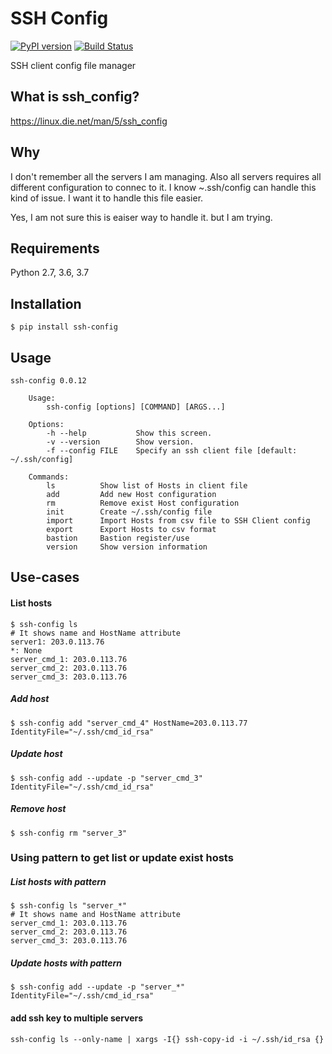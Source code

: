 SSH Config
==========
[![PyPI version](https://badge.fury.io/py/ssh-config.svg)](https://badge.fury.io/py/ssh-config)
[![Build Status](https://travis-ci.org/haginara/ssh_config.svg?branch=master)](https://travis-ci.org/haginara/ssh_config)

SSH client config file manager


What is ssh_config?
-------------------
https://linux.die.net/man/5/ssh_config

Why
---
I don't remember all the servers I am managing. Also all servers requires all different configuration to connec to it. I know ~.ssh/config can handle this kind of issue. I want it to handle this file easier.

Yes, I am not sure this is eaiser way to handle it. but I am trying.

Requirements
------------
Python 2.7, 3.6, 3.7

Installation
------------
```
$ pip install ssh-config
```

Usage
-----
```
ssh-config 0.0.12

    Usage:
        ssh-config [options] [COMMAND] [ARGS...]

    Options:
        -h --help           Show this screen.
        -v --version        Show version.
        -f --config FILE    Specify an ssh client file [default: ~/.ssh/config]

    Commands:
        ls          Show list of Hosts in client file
        add         Add new Host configuration
        rm          Remove exist Host configuration
        init        Create ~/.ssh/config file
        import      Import Hosts from csv file to SSH Client config
        export      Export Hosts to csv format
        bastion     Bastion register/use
        version     Show version information
```

Use-cases
---------

#### List hosts
```
$ ssh-config ls 
# It shows name and HostName attribute
server1: 203.0.113.76
*: None
server_cmd_1: 203.0.113.76
server_cmd_2: 203.0.113.76
server_cmd_3: 203.0.113.76
```

##### Add host
```
$ ssh-config add "server_cmd_4" HostName=203.0.113.77 IdentityFile="~/.ssh/cmd_id_rsa"
```

##### Update host
```
$ ssh-config add --update -p "server_cmd_3" IdentityFile="~/.ssh/cmd_id_rsa"
```

##### Remove host
```
$ ssh-config rm "server_3" 
```

### Using pattern to get list or update exist hosts

##### List hosts with pattern
```
$ ssh-config ls "server_*"
# It shows name and HostName attribute
server_cmd_1: 203.0.113.76
server_cmd_2: 203.0.113.76
server_cmd_3: 203.0.113.76
```

##### Update hosts with pattern
```
$ ssh-config add --update -p "server_*" IdentityFile="~/.ssh/cmd_id_rsa"
```


#### add ssh key to multiple servers
```
ssh-config ls --only-name | xargs -I{} ssh-copy-id -i ~/.ssh/id_rsa {}
```
